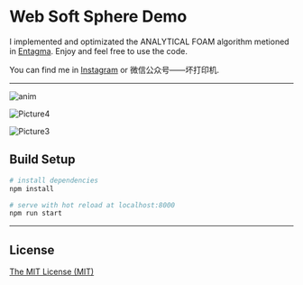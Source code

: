 # Web Soft Sphere Demo

I implemented and optimizated the ANALYTICAL FOAM algorithm metioned in [Entagma](http://www.entagma.com/analytical-foam/). Enjoy and feel free to use the code.

You can find me in [Instagram](https://www.instagram.com/sen_zhengys/) or 微信公众号——坏打印机.

---

![anim](https://user-images.githubusercontent.com/8064068/60015293-b4518880-96b5-11e9-8279-05b3b94900bc.gif)

![Picture4](https://user-images.githubusercontent.com/8064068/60015479-3a6dcf00-96b6-11e9-99eb-163f047936c2.jpg)

![Picture3](https://user-images.githubusercontent.com/8064068/60015480-3b066580-96b6-11e9-9451-3895b400dfba.jpg)

## Build Setup

``` bash
# install dependencies
npm install

# serve with hot reload at localhost:8000
npm run start

```

---

## License

[The MIT License (MIT)](https://github.com/dayinji/WebSoftSphereDemo/blob/master/LICENSE)